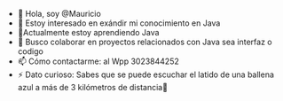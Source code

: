 - 👋 Hola, soy @Mauricio
- 👀 Estoy interesado en exándir mi conocimiento en Java
- 🌱Actualmente estoy aprendiendo Java
- 💞️ Busco colaborar en proyectos relacionados con Java sea interfaz o codigo
- 📫 Cómo contactarme: al Wpp 3023844252
- ⚡ Dato curioso: Sabes que se puede escuchar el latido de una ballena azul a más de 3 kilómetros de distancia🤯

<!---
MauricioProgramer/MauricioProgramer is a ✨ special ✨ repository because its `README.md` (this file) appears on your GitHub profile.
You can click the Preview link to take a look at your changes.
--->

